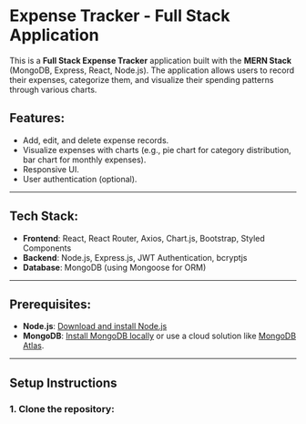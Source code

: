# Expense Tracker - Full Stack Application

This is a **Full Stack Expense Tracker** application built with the **MERN Stack** (MongoDB, Express, React, Node.js). The application allows users to record their expenses, categorize them, and visualize their spending patterns through various charts.

## Features:
- Add, edit, and delete expense records.
- Visualize expenses with charts (e.g., pie chart for category distribution, bar chart for monthly expenses).
- Responsive UI.
- User authentication (optional).
  
---

## Tech Stack:
- **Frontend**: React, React Router, Axios, Chart.js, Bootstrap, Styled Components
- **Backend**: Node.js, Express.js, JWT Authentication, bcryptjs
- **Database**: MongoDB (using Mongoose for ORM)

---

## Prerequisites:

- **Node.js**: [Download and install Node.js](https://nodejs.org/)
- **MongoDB**: [Install MongoDB locally](https://www.mongodb.com/try/download/community) or use a cloud solution like [MongoDB Atlas](https://www.mongodb.com/cloud/atlas).

---

## Setup Instructions

### 1. Clone the repository:

```bash
